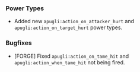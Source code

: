 ### Power Types
- Added new `apugli:action_on_attacker_hurt` and `apugli:action_on_target_hurt` power types.

### Bugfixes
- [FORGE] Fixed `apugli:action_on_tame_hit` and `apugli:action_when_tame_hit` not being fired.